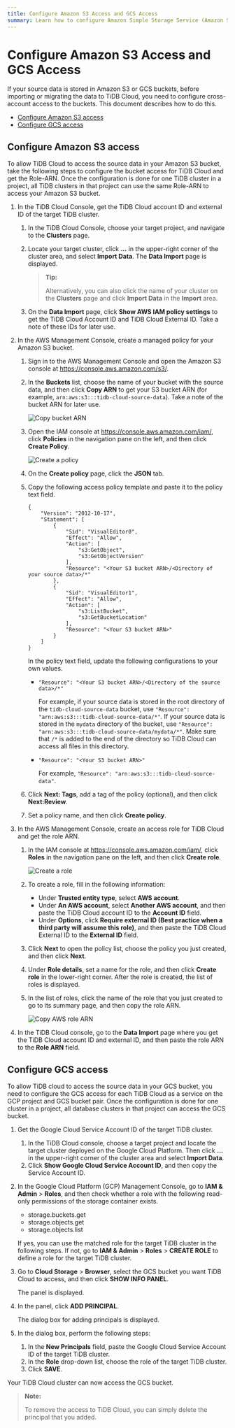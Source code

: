 ```yaml
---
title: Configure Amazon S3 Access and GCS Access
summary: Learn how to configure Amazon Simple Storage Service (Amazon S3) access and Google Cloud Storage (GCS) access.
---
```


# Configure Amazon S3 Access and GCS Access

If your source data is stored in Amazon S3 or GCS buckets, before importing or migrating the data to TiDB Cloud, you need to configure cross-account access to the buckets. This document describes how to do this.

- [Configure Amazon S3 access](#configure-amazon-s3-access)
- [Configure GCS access](#configure-gcs-access)

## Configure Amazon S3 access

To allow TiDB Cloud to access the source data in your Amazon S3 bucket, take the following steps to configure the bucket access for TiDB Cloud and get the Role-ARN. Once the configuration is done for one TiDB cluster in a project, all TiDB clusters in that project can use the same Role-ARN to access your Amazon S3 bucket.

1. In the TiDB Cloud Console, get the TiDB Cloud account ID and external ID of the target TiDB cluster.

    1. In the TiDB Cloud Console, choose your target project, and navigate to the **Clusters** page.
    2. Locate your target cluster, click **...** in the upper-right corner of the cluster area, and select **Import Data**. The **Data Import** page is displayed.

        > **Tip:**
        >
        > Alternatively, you can also click the name of your cluster on the **Clusters** page and click **Import Data** in the **Import** area.

    3. On the **Data Import** page, click **Show AWS IAM policy settings** to get the TiDB Cloud Account ID and TiDB Cloud External ID. Take a note of these IDs for later use.

2. In the AWS Management Console, create a managed policy for your Amazon S3 bucket.

    1. Sign in to the AWS Management Console and open the Amazon S3 console at <https://console.aws.amazon.com/s3/>.
    2. In the **Buckets** list, choose the name of your bucket with the source data, and then click **Copy ARN** to get your S3 bucket ARN (for example, `arn:aws:s3:::tidb-cloud-source-data`). Take a note of the bucket ARN for later use.

        ![Copy bucket ARN](https://download.pingcap.com/images/docs/tidb-cloud/copy-bucket-arn.png)

    3. Open the IAM console at <https://console.aws.amazon.com/iam/>, click **Policies** in the navigation pane on the left, and then click **Create Policy**.

        ![Create a policy](https://download.pingcap.com/images/docs/tidb-cloud/aws-create-policy.png)

    4. On the **Create policy** page, click the **JSON** tab.
    5. Copy the following access policy template and paste it to the policy text field.

        ```
        {
            "Version": "2012-10-17",
            "Statement": [
                {
                    "Sid": "VisualEditor0",
                    "Effect": "Allow",
                    "Action": [
                        "s3:GetObject",
                        "s3:GetObjectVersion"
                    ],
                    "Resource": "<Your S3 bucket ARN>/<Directory of your source data>/*"
                },
                {
                    "Sid": "VisualEditor1",
                    "Effect": "Allow",
                    "Action": [
                        "s3:ListBucket",
                        "s3:GetBucketLocation"
                    ],
                    "Resource": "<Your S3 bucket ARN>"
                }
            ]
        }
        ```

        In the policy text field, update the following configurations to your own values.

        - `"Resource": "<Your S3 bucket ARN>/<Directory of the source data>/*"`

            For example, if your source data is stored in the root directory of the `tidb-cloud-source-data` bucket, use `"Resource": "arn:aws:s3:::tidb-cloud-source-data/*"`. If your source data is stored in the `mydata` directory of the bucket, use `"Resource": "arn:aws:s3:::tidb-cloud-source-data/mydata/*"`. Make sure that `/*` is added to the end of the directory so TiDB Cloud can access all files in this directory.

        - `"Resource": "<Your S3 bucket ARN>"`

            For example, `"Resource": "arn:aws:s3:::tidb-cloud-source-data"`.

    6. Click **Next: Tags**, add a tag of the policy (optional), and then click **Next:Review**.

    7. Set a policy name, and then click **Create policy**.

3. In the AWS Management Console, create an access role for TiDB Cloud and get the role ARN.

    1. In the IAM console at <https://console.aws.amazon.com/iam/>, click **Roles** in the navigation pane on the left, and then click **Create role**.

        ![Create a role](https://download.pingcap.com/images/docs/tidb-cloud/aws-create-role.png)

    2. To create a role, fill in the following information:

        - Under **Trusted entity type**, select **AWS account**.
        - Under **An AWS account**, select **Another AWS account**, and then paste the TiDB Cloud account ID to the **Account ID** field.
        - Under **Options**, click **Require external ID (Best practice when a third party will assume this role)**, and then paste the TiDB Cloud External ID to the **External ID** field.

    3. Click **Next** to open the policy list, choose the policy you just created, and then click **Next**.
    4. Under **Role details**, set a name for the role, and then click **Create role** in the lower-right corner. After the role is created, the list of roles is displayed.
    5. In the list of roles, click the name of the role that you just created to go to its summary page, and then copy the role ARN.

        ![Copy AWS role ARN](https://download.pingcap.com/images/docs/tidb-cloud/aws-role-arn.png)

4. In the TiDB Cloud console, go to the **Data Import** page where you get the TiDB Cloud account ID and external ID, and then paste the role ARN to the **Role ARN** field.

## Configure GCS access

To allow TiDB cloud to access the source data in your GCS bucket, you need to configure the GCS access for each TiDB Cloud as a service on the GCP project and GCS bucket pair. Once the configuration is done for one cluster in a project, all database clusters in that project can access the GCS bucket.

1. Get the Google Cloud Service Account ID of the target TiDB cluster.

    1. In the TiDB Cloud console, choose a target project and locate the target cluster deployed on the Google Cloud Platform. Then click **...** in the upper-right corner of the cluster area and select **Import Data**.
    2. Click **Show Google Cloud Service Account ID**, and then copy the Service Account ID.

2. In the Google Cloud Platform (GCP) Management Console, go to **IAM & Admin** > **Roles**, and then check whether a role with the following read-only permissions of the storage container exists.

    - storage.buckets.get
    - storage.objects.get
    - storage.objects.list

    If yes, you can use the matched role for the target TiDB cluster in the following steps. If not, go to **IAM & Admin** > **Roles** > **CREATE ROLE** to define a role for the target TiDB cluster.

3. Go to **Cloud Storage** > **Browser**, select the GCS bucket you want TiDB Cloud to access, and then click **SHOW INFO PANEL**.

    The panel is displayed.

4. In the panel, click **ADD PRINCIPAL**.

    The dialog box for adding principals is displayed.

5. In the dialog box, perform the following steps:

    1. In the **New Principals** field, paste the Google Cloud Service Account ID of the target TiDB cluster.
    2. In the **Role** drop-down list, choose the role of the target TiDB cluster.
    3. Click **SAVE**.

Your TiDB Cloud cluster can now access the GCS bucket.

> **Note:**
>
> To remove the access to TiDB Cloud, you can simply delete the principal that you added.